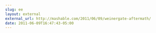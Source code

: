 ```yaml
---
slug: ee
layout: external
external_url: http://mashable.com/2011/06/09/weinergate-aftermath/
date: 2011-06-09T16:47:43-05:00
---
```

